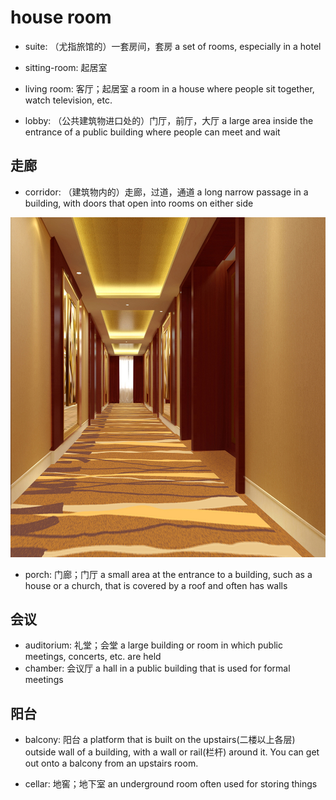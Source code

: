 # house room

- suite: （尤指旅馆的）一套房间，套房 a set of rooms, especially in a hotel

- sitting-room: 起居室
- living room: 客厅；起居室 a room in a house where people sit together, watch television, etc.

- lobby: （公共建筑物进口处的）门厅，前厅，大厅 a large area inside the entrance of a public building where people can meet and wait

## 走廊

- corridor: （建筑物内的）走廊，过道，通道 a long narrow passage in a building, with doors that open into rooms on either side

![](images/corridor.jpg)

- porch: 门廊；门厅 a small area at the entrance to a building, such as a house or a church, that is covered by a roof and often has walls

## 会议

- auditorium: 礼堂；会堂 a large building or room in which public meetings, concerts, etc. are held
- chamber: 会议厅 a hall in a public building that is used for formal meetings

## 阳台

- balcony: 阳台 a platform that is built on the upstairs(二楼以上各层) outside wall of a building, with a wall or rail(栏杆) around it. You can get out onto a balcony from an upstairs room.

- cellar: 地窖；地下室 an underground room often used for storing things
